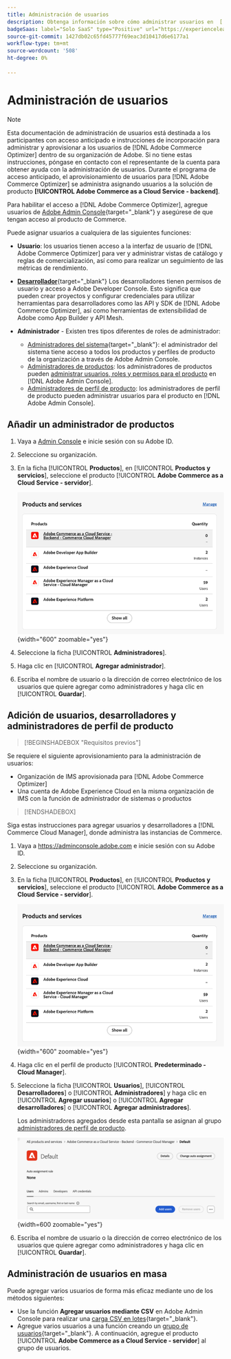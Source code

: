 ```yaml
---
title: Administración de usuarios
description: Obtenga información sobre cómo administrar usuarios en  [!DNL Adobe Commerce Optimizer].
badgeSaas: label="Solo SaaS" type="Positive" url="https://experienceleague.adobe.com/en/docs/commerce/user-guides/product-solutions" tooltip="Solo se aplica a los proyectos de Adobe Commerce as a Cloud Service y Adobe Commerce Optimizer (infraestructura de SaaS administrada por Adobe)."
source-git-commit: 1427db02c65fd45777f69eac3d10417d6e6177a1
workflow-type: tm+mt
source-wordcount: '508'
ht-degree: 0%

---
```


# Administración de usuarios

>[!NOTE]
>
>Esta documentación de administración de usuarios está destinada a los participantes con acceso anticipado e instrucciones de incorporación para administrar y aprovisionar a los usuarios de [!DNL Adobe Commerce Optimizer] dentro de su organización de Adobe. Si no tiene estas instrucciones, póngase en contacto con el representante de la cuenta para obtener ayuda con la administración de usuarios. Durante el programa de acceso anticipado, el aprovisionamiento de usuarios para [!DNL Adobe Commerce Optimizer] se administra asignando usuarios a la solución de producto **[!UICONTROL Adobe Commerce as a Cloud Service - backend]**.

Para habilitar el acceso a [!DNL Adobe Commerce Optimizer], agregue usuarios de [Adobe Admin Console](https://adminconsole.adobe.com){target="_blank"} y asegúrese de que tengan acceso al producto de Commerce.

Puede asignar usuarios a cualquiera de las siguientes funciones:

* **Usuario**: los usuarios tienen acceso a la interfaz de usuario de [!DNL Adobe Commerce Optimizer] para ver y administrar vistas de catálogo y reglas de comercialización, así como para realizar un seguimiento de las métricas de rendimiento.

* [**Desarrollador**](https://helpx.adobe.com/enterprise/using/manage-developers.html#Adddevelopers){target="_blank"} Los desarrolladores tienen permisos de usuario y acceso a Adobe Developer Console. Esto significa que pueden crear proyectos y configurar credenciales para utilizar herramientas para desarrolladores como las API y SDK de [!DNL Adobe Commerce Optimizer], así como herramientas de extensibilidad de Adobe como App Builder y API Mesh.

* **Administrador** - Existen tres tipos diferentes de roles de administrador:
   * [Administradores del sistema](https://helpx.adobe.com/enterprise/using/admin-roles.html){target="_blank"}: el administrador del sistema tiene acceso a todos los productos y perfiles de producto de la organización a través de Adobe Admin Console.
   * [Administradores de productos](#add-a-product-admin): los administradores de productos pueden [administrar usuarios, roles y permisos para el producto](#add-users-and-admins) en [!DNL Adobe Admin Console].
   * [Administradores de perfil de producto](#add-users-developers-and-product-profile-admins): los administradores de perfil de producto pueden administrar usuarios para el producto en [!DNL Adobe Admin Console].

## Añadir un administrador de productos

1. Vaya a [Admin Console](https://adminconsole.adobe.com) e inicie sesión con su Adobe ID.

1. Seleccione su organización.

1. En la ficha [!UICONTROL **Productos**], en [!UICONTROL **Productos y servicios**], seleccione el producto [!UICONTROL **Adobe Commerce as a Cloud Service - servidor**].

   ![seleccionar producto](../cloud-service/assets/backend.png){width="600" zoomable="yes"}

1. Seleccione la ficha [!UICONTROL **Administradores**].

1. Haga clic en [!UICONTROL **Agregar administrador**].

1. Escriba el nombre de usuario o la dirección de correo electrónico de los usuarios que quiere agregar como administradores y haga clic en [!UICONTROL **Guardar**].

## Adición de usuarios, desarrolladores y administradores de perfil de producto

>[!BEGINSHADEBOX &quot;Requisitos previos&quot;]
>
Se requiere el siguiente aprovisionamiento para la administración de usuarios:

* Organización de IMS aprovisionada para [!DNL Adobe Commerce Optimizer]
* Una cuenta de Adobe Experience Cloud en la misma organización de IMS con la función de administrador de sistemas o productos

>[!ENDSHADEBOX]

Siga estas instrucciones para agregar usuarios y desarrolladores a [!DNL Commerce Cloud Manager], donde administra las instancias de Commerce.

1. Vaya a https://adminconsole.adobe.com e inicie sesión con su Adobe ID.

1. Seleccione su organización.

1. En la ficha [!UICONTROL **Productos**], en [!UICONTROL **Productos y servicios**], seleccione el producto [!UICONTROL **Adobe Commerce as a Cloud Service - servidor**].

   ![seleccionar producto](../cloud-service/assets/backend.png){width="600" zoomable="yes"}

1. Haga clic en el perfil de producto [!UICONTROL **Predeterminado - Cloud Manager**].

1. Seleccione la ficha [!UICONTROL **Usuarios**], [!UICONTROL **Desarrolladores**] o [!UICONTROL **Administradores**] y haga clic en [!UICONTROL **Agregar usuarios**] o [!UICONTROL **Agregar desarrolladores**] o [!UICONTROL **Agregar administradores**].

   Los administradores agregados desde esta pantalla se asignan al grupo [administradores de perfil de producto](#understanding-roles).

   ![selección de ficha](../cloud-service/assets/tab-select.png){width=600 zoomable="yes"}

1. Escriba el nombre de usuario o la dirección de correo electrónico de los usuarios que quiere agregar como administradores y haga clic en [!UICONTROL **Guardar**].

## Administración de usuarios en masa

Puede agregar varios usuarios de forma más eficaz mediante uno de los métodos siguientes:

* Use la función **Agregar usuarios mediante CSV** en Adobe Admin Console para realizar una [carga CSV en lotes](https://helpx.adobe.com/enterprise/using/bulk-upload-users.html){target="_blank"}.
* Agregue varios usuarios a una función creando un [grupo de usuarios](https://helpx.adobe.com/enterprise/using/user-groups.html){target="_blank"}. A continuación, agregue el producto [!UICONTROL **Adobe Commerce as a Cloud Service - servidor**] al grupo de usuarios.

